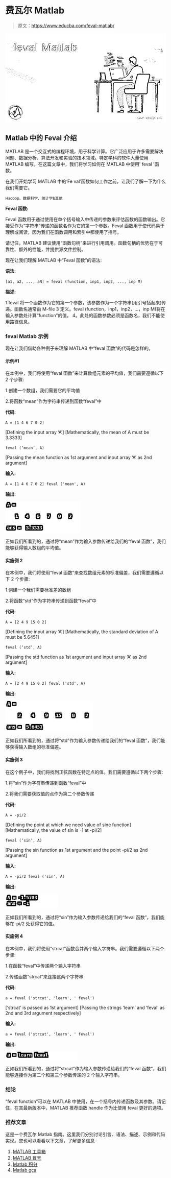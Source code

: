 # 费瓦尔 Matlab

> 原文：<https://www.educba.com/feval-matlab/>

![feval Matlab](img/71d0e9da9a28b0eee58d0576baadb19e.png)



## Matlab 中的 Feval 介绍

MATLAB 是一个交互式的编程环境，用于科学计算。它广泛应用于许多需要解决问题、数据分析、算法开发和实验的技术领域。特定学科的软件大量使用 MATLAB 编写。在这篇文章中，我们将学习如何在 MATLAB 中使用' feval '函数。

在我们开始学习 MATLAB 中的‘Fe val’函数如何工作之前，让我们了解一下为什么我们需要它。

<small>Hadoop、数据科学、统计学&其他</small>

**Feval 函数:**

Feval 函数用于通过使用在单个括号输入中传递的参数来评估函数的函数输出。它接受作为“字符串”传递的函数名作为它的第一个参数。Feval 函数用于使代码易于理解或阅读，因为我们在函数调用和索引中都使用了括号。

请记住，MATLAB 建议使用“函数句柄”来进行引用调用。函数句柄的优势在于可靠性、额外的性能，并提供源文件控制。

现在让我们理解 MATLAB 中“Feval 函数”的语法:

**语法:**

`[a1, a2, ..., aN] = feval (function, inp1, inp2, ..., inp M)`

**描述:**

1.feval 将一个函数作为它的第一个参数，该参数作为一个字符串(用引号括起来)传递。函数名通常由 M-file
3 定义。feval (function，inp1，inp2，…，inp M)将在输入参数处计算“function”的值。
4。此处的函数参数必须是函数名，我们不能使用路径信息。

### feval Matlab 示例

现在让我们借助各种例子来理解 MATLAB 中“feval 函数”的代码是怎样的。

#### 示例#1

在本例中，我们将使用“feval 函数”来计算数组元素的平均值，我们需要遵循以下 2 个步骤:

1.创建一个数组，我们需要它的平均值

2.将函数“mean”作为字符串传递到函数“feval”中

**代码:**

`A = [1 4 6 7 0 2]`

[Defining the input array ‘A’] [Mathematically, the mean of A must be 3.3333]

`feval (‘mean’, A)`

[Passing the mean function as 1st argument and input array ‘A’ as 2nd argument]

**输入:**

`A = [1 4 6 7 0 2] feval ('mean', A)`

**输出:**

![feval Matlab 1](img/825d5e486c6620e0d026cc7750808e8b.png)



正如我们所看到的，通过将“mean”作为输入参数传递给我们的“feval 函数”，我们能够获得输入数组的平均值。

#### 实施例 2

在本例中，我们将使用“feval 函数”来查找数组元素的标准偏差，我们需要遵循以下 2 个步骤:

1.创建一个我们需要标准差的数组

2.将函数“std”作为字符串传递到函数“feval”中

**代码:**

`A = [2 4 9 15 0 2]`

[Defining the input array ‘A’] [Mathematically, the standard deviation of A must be 5.6451]

`feval (‘std’, A)`

[Passing the std function as 1st argument and input array ‘A’ as 2nd argument]

**输入:**

`A = [2 4 9 15 0 2] feval ('std', A)`

**输出:**

![feval Matlab 2](img/83da2ebc12904e92111fd7f6b99af540.png)



正如我们所看到的，通过将“std”作为输入参数传递给我们的“feval 函数”，我们能够获得输入数组的标准偏差。

#### 实施例 3

在这个例子中，我们将找到正弦函数在特定点的值。我们需要遵循以下两个步骤:

1.将“sin”作为字符串传递到函数“feval”中

2.将我们需要获取值的点作为第二个参数传递

**代码:**

`A = -pi/2`

[Defining the point at which we need value of sine function] [Mathematically, the value of sin is -1 at -pi/2]

`feval (‘sin’, A)`

[Passing the sin function as 1st argument and the point -pi/2 as 2nd argument]

**输入:**

`A = -pi/2
feval ('sin', A)`

**输出:**

![feval Matlab 3](img/f2da165f705f44310e1557edbb6bbeaa.png)



正如我们所看到的，通过将“sin”作为输入参数传递给我们的“feval 函数”，我们能够在-pi/2 处获得它的值。

#### 实施例 4

在本例中，我们将使用“strcat”函数合并两个输入字符串。我们需要遵循以下两个步骤:

1.在函数“feval”中传递两个输入字符串

2.传递函数“strcat”来连接这两个字符串

**代码:**

`a = feval ('strcat', 'learn', ' feval')`

[‘strcat’ is passed as 1st argument] [Passing the strings ‘learn’ and ‘feval’ as 2nd and 3rd argument respectively]

**输入:**

`a = feval ('strcat', 'learn', ' feval')`

**输出:**

![Example 4](img/e1931ac9fcc5dfc5e9e7df0947735ea9.png)



正如我们所看到的，通过将“strcat”作为输入参数传递给我们的“feval 函数”，我们能够连接作为第二个和第三个参数传递的 2 个输入字符串。

### 结论

“feval function”可以在 MATLAB 中使用，在一个括号内传递函数及其参数。请记住，在其最新版本中，MATLAB 推荐函数 handle 作为比使用 feval 更好的选项。

### 推荐文章

这是一个费瓦尔 Matlab 指南。这里我们分别讨论引言、语法、描述、示例和代码实现。您也可以看看以下文章，了解更多信息–

1.  [MATLAB 工具箱](https://www.educba.com/matlab-toolbox/)
2.  [MATLAB 冒号](https://www.educba.com/matlab-colon/)
3.  [Matlab 积分](https://www.educba.com/matlab-integral/)
4.  [Matlab gca](https://www.educba.com/matlab-gca/)






